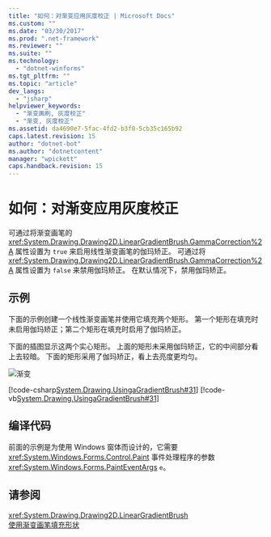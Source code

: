 ```yaml
---
title: "如何：对渐变应用灰度校正 | Microsoft Docs"
ms.custom: ""
ms.date: "03/30/2017"
ms.prod: ".net-framework"
ms.reviewer: ""
ms.suite: ""
ms.technology: 
  - "dotnet-winforms"
ms.tgt_pltfrm: ""
ms.topic: "article"
dev_langs: 
  - "jsharp"
helpviewer_keywords: 
  - "渐变画刷, 灰度校正"
  - "渐变, 灰度校正"
ms.assetid: da4690e7-5fac-4fd2-b3f0-5cb35c165b92
caps.latest.revision: 15
author: "dotnet-bot"
ms.author: "dotnetcontent"
manager: "wpickett"
caps.handback.revision: 15
---
```

# 如何：对渐变应用灰度校正
可通过将渐变画笔的 <xref:System.Drawing.Drawing2D.LinearGradientBrush.GammaCorrection%2A> 属性设置为 `true` 来启用线性渐变画笔的伽玛矫正。  可通过将 <xref:System.Drawing.Drawing2D.LinearGradientBrush.GammaCorrection%2A> 属性设置为 `false` 来禁用伽玛矫正。  在默认情况下，禁用伽玛矫正。  
  
## 示例  
 下面的示例创建一个线性渐变画笔并使用它填充两个矩形。  第一个矩形在填充时未启用伽玛矫正；第二个矩形在填充时启用了伽玛矫正。  
  
 下面的插图显示这两个实心矩形。  上面的矩形未采用伽玛矫正，它的中间部分看上去较暗。  下面的矩形采用了伽玛矫正，看上去亮度更均匀。  
  
 ![渐变](../../../../docs/framework/winforms/advanced/media/gammagradient1.png "gammagradient1")  
  
 [!code-csharp[System.Drawing.UsingaGradientBrush#31](../../../../samples/snippets/csharp/VS_Snippets_Winforms/System.Drawing.UsingaGradientBrush/CS/Class1.cs#31)]
 [!code-vb[System.Drawing.UsingaGradientBrush#31](../../../../samples/snippets/visualbasic/VS_Snippets_Winforms/System.Drawing.UsingaGradientBrush/VB/Class1.vb#31)]  
  
## 编译代码  
 前面的示例是为使用 Windows 窗体而设计的，它需要 <xref:System.Windows.Forms.Control.Paint> 事件处理程序的参数 <xref:System.Windows.Forms.PaintEventArgs> `e`。  
  
## 请参阅  
 <xref:System.Drawing.Drawing2D.LinearGradientBrush>   
 [使用渐变画笔填充形状](../../../../docs/framework/winforms/advanced/using-a-gradient-brush-to-fill-shapes.md)